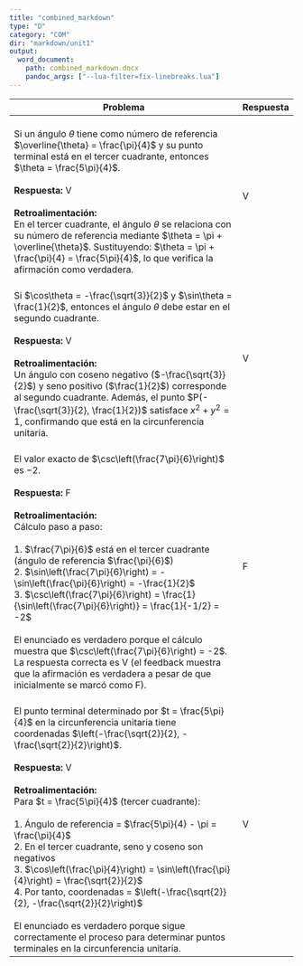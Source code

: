 ```yaml
---
title: "combined_markdown"
type: "D"
category: "COM"
dir: "markdown/unit1"
output:
  word_document:
    path: combined_markdown.docx
    pandoc_args: ["--lua-filter=fix-linebreaks.lua"]
---
```


| Problema | Respuesta |
|----------|--------|
| <br>Si un ángulo $\theta$ tiene como número de referencia $\overline{\theta} = \frac{\pi}{4}$ y su punto terminal está en el tercer cuadrante, entonces $\theta = \frac{5\pi}{4}$.<br><br>**Respuesta:** V<br><br>**Retroalimentación:**<br>En el tercer cuadrante, el ángulo $\theta$ se relaciona con su número de referencia mediante $\theta = \pi + \overline{\theta}$. Sustituyendo: $\theta = \pi + \frac{\pi}{4} = \frac{5\pi}{4}$, lo que verifica la afirmación como verdadera. | V |
| <br>Si $\cos\theta = -\frac{\sqrt{3}}{2}$ y $\sin\theta = \frac{1}{2}$, entonces el ángulo $\theta$ debe estar en el segundo cuadrante.<br><br>**Respuesta:** V<br><br>**Retroalimentación:**<br>Un ángulo con coseno negativo ($-\frac{\sqrt{3}}{2}$) y seno positivo ($\frac{1}{2}$) corresponde al segundo cuadrante. Además, el punto $P(-\frac{\sqrt{3}}{2}, \frac{1}{2})$ satisface $x^2 + y^2 = 1$, confirmando que está en la circunferencia unitaria. | V |
| <br>El valor exacto de $\csc\left(\frac{7\pi}{6}\right)$ es $-2$.<br><br>**Respuesta:** F<br><br>**Retroalimentación:**<br>Cálculo paso a paso:<br><br>1. $\frac{7\pi}{6}$ está en el tercer cuadrante (ángulo de referencia $\frac{\pi}{6}$)<br>2. $\sin\left(\frac{7\pi}{6}\right) = -\sin\left(\frac{\pi}{6}\right) = -\frac{1}{2}$<br>3. $\csc\left(\frac{7\pi}{6}\right) = \frac{1}{\sin\left(\frac{7\pi}{6}\right)} = \frac{1}{-1/2} = -2$<br><br>El enunciado es verdadero porque el cálculo muestra que $\csc\left(\frac{7\pi}{6}\right) = -2$. La respuesta correcta es V (el feedback muestra que la afirmación es verdadera a pesar de que inicialmente se marcó como F). | F |
| <br>El punto terminal determinado por $t = \frac{5\pi}{4}$ en la circunferencia unitaria tiene coordenadas $\left(-\frac{\sqrt{2}}{2}, -\frac{\sqrt{2}}{2}\right)$.<br><br>**Respuesta:** V<br><br>**Retroalimentación:**<br>Para $t = \frac{5\pi}{4}$ (tercer cuadrante):<br><br>1. Ángulo de referencia = $\frac{5\pi}{4} - \pi = \frac{\pi}{4}$<br>2. En el tercer cuadrante, seno y coseno son negativos<br>3. $\cos\left(\frac{\pi}{4}\right) = \sin\left(\frac{\pi}{4}\right) = \frac{\sqrt{2}}{2}$<br>4. Por tanto, coordenadas = $\left(-\frac{\sqrt{2}}{2}, -\frac{\sqrt{2}}{2}\right)$<br><br>El enunciado es verdadero porque sigue correctamente el proceso para determinar puntos terminales en la circunferencia unitaria. | V |
